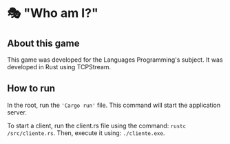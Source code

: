 # 🎭 "Who am I?"

## About this game
This game was developed for the Languages Programming's subject. It was developed in Rust using TCPStream.

## How to run
In the root, run the `'Cargo run'` file. This command will start the application server. 

To start a client, run the client.rs file using the command: `rustc /src/cliente.rs`. Then, execute it using: `./cliente.exe`.
